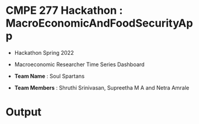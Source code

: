 # CMPE 277 Hackathon : MacroEconomicAndFoodSecurityApp
- Hackathon Spring 2022
- Macroeconomic Researcher Time Series Dashboard

- <b>Team Name</b> : Soul Spartans
- <b> Team Members</b> : Shruthi Srinivasan, Supreetha M A and Netra Amrale

# Output

